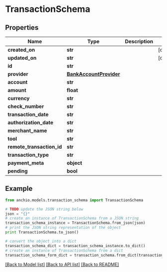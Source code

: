# TransactionSchema


## Properties

Name | Type | Description | Notes
------------ | ------------- | ------------- | -------------
**created_on** | **str** |  | [optional] 
**updated_on** | **str** |  | [optional] 
**id** | **str** |  | 
**provider** | [**BankAccountProvider**](BankAccountProvider.md) |  | 
**account** | **str** |  | 
**amount** | **float** |  | 
**currency** | **str** |  | 
**check_number** | **str** |  | 
**transaction_date** | **str** |  | 
**authorization_date** | **str** |  | 
**merchant_name** | **str** |  | 
**tool** | **str** |  | 
**remote_transaction_id** | **str** |  | 
**transaction_type** | **str** |  | 
**payment_meta** | **object** |  | 
**pending** | **bool** |  | 

## Example

```python
from anchio.models.transaction_schema import TransactionSchema

# TODO update the JSON string below
json = "{}"
# create an instance of TransactionSchema from a JSON string
transaction_schema_instance = TransactionSchema.from_json(json)
# print the JSON string representation of the object
print TransactionSchema.to_json()

# convert the object into a dict
transaction_schema_dict = transaction_schema_instance.to_dict()
# create an instance of TransactionSchema from a dict
transaction_schema_form_dict = transaction_schema.from_dict(transaction_schema_dict)
```
[[Back to Model list]](../README.md#documentation-for-models) [[Back to API list]](../README.md#documentation-for-api-endpoints) [[Back to README]](../README.md)


